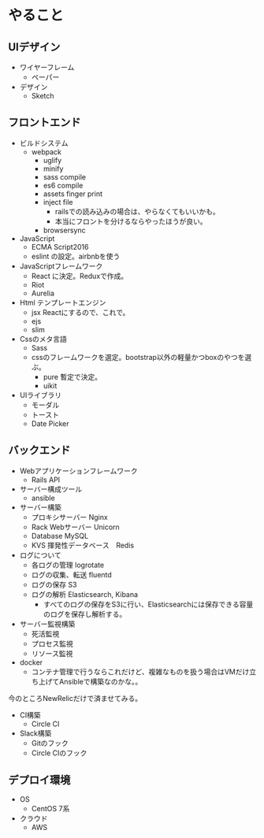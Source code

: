 # やること

## UIデザイン
* ワイヤーフレーム
	* ペーパー
* デザイン
	* Sketch

## フロントエンド
* ビルドシステム
  * webpack
    * uglify
    * minify
    * sass compile
    * es6 compile
    * assets finger print
    * inject file
      * railsでの読み込みの場合は、やらなくてもいいかも。
      * 本当にフロントを分けるならやったほうが良い。
    * browsersync
* JavaScript
	* ECMA Script2016
  * eslint の設定。airbnbを使う
* JavaScriptフレームワーク
	* React に決定。Reduxで作成。
  * Riot
  * Aurelia
* Html テンプレートエンジン
	* jsx Reactにするので、これで。
  * ejs
  * slim
* Cssのメタ言語
	* Sass
  * cssのフレームワークを選定。bootstrap以外の軽量かつboxのやつを選ぶ。
    * pure 暫定で決定。
    * uikit
* UIライブラリ
  * モーダル
  * トースト
  * Date Picker

## バックエンド
* Webアプリケーションフレームワーク
	* Rails API
* サーバー構成ツール
	* ansible
* サーバー構築
	* プロキシサーバー Nginx
	* Rack Webサーバー Unicorn
	* Database MySQL
	* KVS 揮発性データベース　Redis
* ログについて
  * 各ログの管理 logrotate
  * ログの収集、転送 fluentd
  * ログの保存 S3
  * ログの解析 Elasticsearch, Kibana
    * すべてのログの保存をS3に行い、Elasticsearchには保存できる容量のログを保存し解析する。
* サーバー監視構築
	* 死活監視
	* プロセス監視
	* リソース監視
* docker
  * コンテナ管理で行うならこれだけど、複雑なものを扱う場合はVMだけ立ち上げてAnsibleで構築なのかな。。

今のところNewRelicだけで済ませてみる。
* CI構築
	* Circle CI
* Slack構築
	* Gitのフック
	* Circle CIのフック

## デプロイ環境
* OS
  * CentOS 7系
* クラウド
  * AWS

